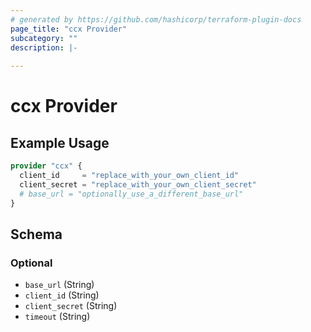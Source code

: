 ```yaml
---
# generated by https://github.com/hashicorp/terraform-plugin-docs
page_title: "ccx Provider"
subcategory: ""
description: |-
  
---
```


# ccx Provider



## Example Usage

```terraform
provider "ccx" {
  client_id     = "replace_with_your_own_client_id"
  client_secret = "replace_with_your_own_client_secret"
  # base_url = "optionally_use_a_different_base_url"
}
```

<!-- schema generated by tfplugindocs -->
## Schema

### Optional

- `base_url` (String)
- `client_id` (String)
- `client_secret` (String)
- `timeout` (String)
